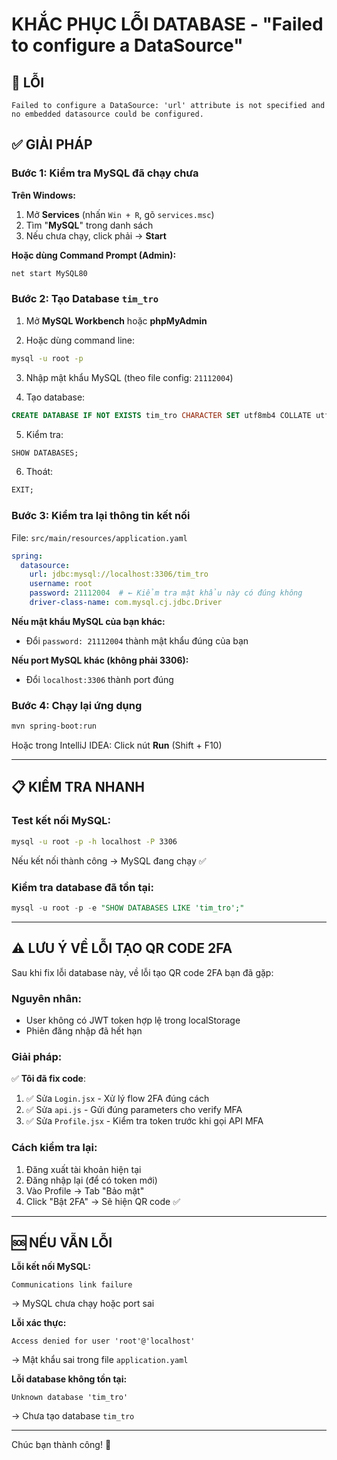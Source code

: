 # KHẮC PHỤC LỖI DATABASE - "Failed to configure a DataSource"

## 🔴 LỖI
```
Failed to configure a DataSource: 'url' attribute is not specified and no embedded datasource could be configured.
```

## ✅ GIẢI PHÁP

### Bước 1: Kiểm tra MySQL đã chạy chưa

**Trên Windows:**
1. Mở **Services** (nhấn `Win + R`, gõ `services.msc`)
2. Tìm "**MySQL**" trong danh sách
3. Nếu chưa chạy, click phải → **Start**

**Hoặc dùng Command Prompt (Admin):**
```cmd
net start MySQL80
```

### Bước 2: Tạo Database `tim_tro`

1. Mở **MySQL Workbench** hoặc **phpMyAdmin**

2. Hoặc dùng command line:
```bash
mysql -u root -p
```

3. Nhập mật khẩu MySQL (theo file config: `21112004`)

4. Tạo database:
```sql
CREATE DATABASE IF NOT EXISTS tim_tro CHARACTER SET utf8mb4 COLLATE utf8mb4_unicode_ci;
```

5. Kiểm tra:
```sql
SHOW DATABASES;
```

6. Thoát:
```sql
EXIT;
```

### Bước 3: Kiểm tra lại thông tin kết nối

File: `src/main/resources/application.yaml`

```yaml
spring:
  datasource:
    url: jdbc:mysql://localhost:3306/tim_tro
    username: root
    password: 21112004  # ← Kiểm tra mật khẩu này có đúng không
    driver-class-name: com.mysql.cj.jdbc.Driver
```

**Nếu mật khẩu MySQL của bạn khác:**
- Đổi `password: 21112004` thành mật khẩu đúng của bạn

**Nếu port MySQL khác (không phải 3306):**
- Đổi `localhost:3306` thành port đúng

### Bước 4: Chạy lại ứng dụng

```bash
mvn spring-boot:run
```

Hoặc trong IntelliJ IDEA: Click nút **Run** (Shift + F10)

---

## 📋 KIỂM TRA NHANH

### Test kết nối MySQL:
```bash
mysql -u root -p -h localhost -P 3306
```

Nếu kết nối thành công → MySQL đang chạy ✅

### Kiểm tra database đã tồn tại:
```sql
mysql -u root -p -e "SHOW DATABASES LIKE 'tim_tro';"
```

---

## ⚠️ LƯU Ý VỀ LỖI TẠO QR CODE 2FA

Sau khi fix lỗi database này, về lỗi tạo QR code 2FA bạn đã gặp:

### Nguyên nhân:
- User không có JWT token hợp lệ trong localStorage
- Phiên đăng nhập đã hết hạn

### Giải pháp:
✅ **Tôi đã fix code**:
1. ✅ Sửa `Login.jsx` - Xử lý flow 2FA đúng cách
2. ✅ Sửa `api.js` - Gửi đúng parameters cho verify MFA
3. ✅ Sửa `Profile.jsx` - Kiểm tra token trước khi gọi API MFA

### Cách kiểm tra lại:
1. Đăng xuất tài khoản hiện tại
2. Đăng nhập lại (để có token mới)
3. Vào Profile → Tab "Bảo mật"
4. Click "Bật 2FA" → Sẽ hiện QR code ✅

---

## 🆘 NẾU VẪN LỖI

**Lỗi kết nối MySQL:**
```
Communications link failure
```
→ MySQL chưa chạy hoặc port sai

**Lỗi xác thực:**
```
Access denied for user 'root'@'localhost'
```
→ Mật khẩu sai trong file `application.yaml`

**Lỗi database không tồn tại:**
```
Unknown database 'tim_tro'
```
→ Chưa tạo database `tim_tro`

---

Chúc bạn thành công! 🚀

